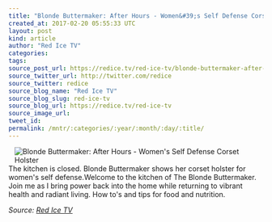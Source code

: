 ```yaml
---
title: "Blonde Buttermaker: After Hours - Women&#39;s Self Defense Corset Holster"
created_at: 2017-02-20 05:55:33 UTC
layout: post
kind: article
author: "Red Ice TV"
categories: 
tags: 
source_post_url: https://redice.tv/red-ice-tv/blonde-buttermaker-after-hours-womens-self-defense-corset-holster
source_twitter_url: http://twitter.com/redice
source_twitter: redice
source_blog_name: "Red Ice TV"
source_blog_slug: red-ice-tv
source_blog_url: https://redice.tv/red-ice-tv
source_image_url: 
tweet_id:
permalink: /mntr/:categories/:year/:month/:day/:title/
---
```

<img align="left" hspace="12" alt="Blonde Buttermaker: After Hours - Women&#039;s Self Defense Corset Holster" src="https://rdice.net/a/c/t/17/BBM-AH-ep1-Holster.9cd7b47f.jpg"> The kitchen is closed. Blonde Buttermaker shows her corset holster for women's self defense.Welcome to the kitchen of The Blonde Buttermaker. Join me as I bring power back into the home while returning to vibrant health and radiant living. How to's and tips for food and nutrition.<div class="">
    <i>Source: <a href="https://redice.tv/red-ice-tv">Red Ice TV</a></i>
</div>
